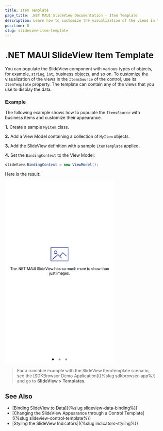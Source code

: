 ```yaml
---
title: Item Template
page_title: .NET MAUI SlideView Documentation - Item Template
description: Learn how to customize the visualization of the views in the ItemsSource of the control by using the ItemTemplate property.
position: 8
slug: slideview-item-template
---
```


# .NET MAUI SlideView Item Template

You can populate the SlideView component with various types of objects, for example, `string`, `int`, business objects, and so on. To customize the visualization of the views in the `ItemsSource` of the control, use its `ItemTemplate` property. The template can contain any of the views that you use to display the data.

### Example

The following example shows how to populate the `ItemsSource` with business items and customize their appearance.

**1.** Create a sample `MyItem` class. 

<snippet id='slideview-datamodel' />

**2.** Add a View Model containing a collection of `MyItem` objects.

<snippet id='slideview-events-viewmodel' />

**3.** Add the SlideView definition with a sample `ItemTemplate` applied.

<snippet id='slideview-item-template-xaml' />

**4.** Set the `BindingContext` to the View Model:

```C#
slideView.BindingContext = new ViewModel();
```

Here is the result:

![.NET MAUI SlideView with ItemTemplate applied](images/slideview-itemtemplate.png)

> For a runnable example with the SlideView ItemTemplate scenario, see the [SDKBrowser Demo Application]({%slug sdkbrowser-app%}) and go to **SlideView > Templates**.

## See Also

- [Binding SlideView to Data]({%slug slideview-data-binding%})
- [Changing the SlideView Appearance through a Control Template]({%slug slideview-control-template%})
- [Styling the SlideView Indicators]({%slug indicators-styling%})
